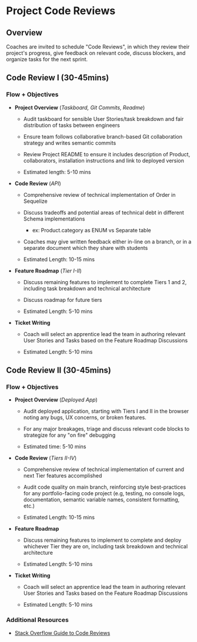 # Project Code Reviews

## Overview

Coaches are invited to schedule "Code Reviews", in which they review their project's progress, give feedback on relevant code, discuss blockers, and organize tasks for the next sprint.


## Code Review I (30-45mins)

### Flow + Objectives

* **Project Overview** (*Taskboard, Git Commits, Readme*)
    
    * Audit taskboard for sensible User Stories/task breakdown and fair distribution of tasks between engineers

    * Ensure team follows collaborative branch-based Git collaboration strategy and writes semantic commits

    * Review Project README to ensure it includes description of Product, collaborators, installation instructions and link to deployed version

    * Estimated length: 5-10 mins

* **Code Review** (*API*)

    * Comprehensive review of technical implementation of Order in Sequelize

    * Discuss tradeoffs and potential areas of technical debt in different Schema implementations

        * ex: Product.category as ENUM vs Separate table

    * Coaches may give written feedback either in-line on a branch, or in a separate document which they share with students

    * Estimated Length: 10-15 mins

* **Feature Roadmap** (*Tier I-II*)

    * Discuss remaining features to implement to complete Tiers 1 and 2, including task breakdown and technical architecture

    * Discuss roadmap for future tiers

    * Estimated Length: 5-10 mins

* **Ticket Writing**

    * Coach will select an apprentice lead the team in authoring relevant User Stories and Tasks based on the Feature Roadmap Discussions

    * Estimated Length: 5-10 mins


## Code Review II (30-45mins)

### Flow + Objectives

* **Project Overview** (*Deployed App*)

    * Audit deployed application, starting with Tiers I and II in the browser noting any bugs, UX concerns, or broken features.

    * For any major breakages, triage and discuss relevant code blocks to strategize for any "on fire" debugging

    * Estimated time: 5-10 mins

* **Code Review** (*Tiers II-IV*)

    * Comprehensive review of technical implementation of current and next Tier features accomplished

    * Audit code quality on main branch, reinforcing style best-practices for any portfolio-facing code project (e.g, testing, no console logs, documentation, semantic variable names, consistent formatting, etc.)

    * Estimated Length: 10-15 mins

* **Feature Roadmap**

    * Discuss remaining features to implement to complete and deploy whichever Tier they are on, including task breakdown and technical architecture

    * Estimated Length: 5-10 mins

* **Ticket Writing**

     * Coach will select an apprentice lead the team in authoring relevant User Stories and Tasks based on the Feature Roadmap Discussions

    * Estimated Length: 5-10 mins


### Additional Resources

* [Stack Overflow Guide to Code Reviews](https://stackoverflow.blog/2019/09/30/how-to-make-good-code-reviews-better/)

